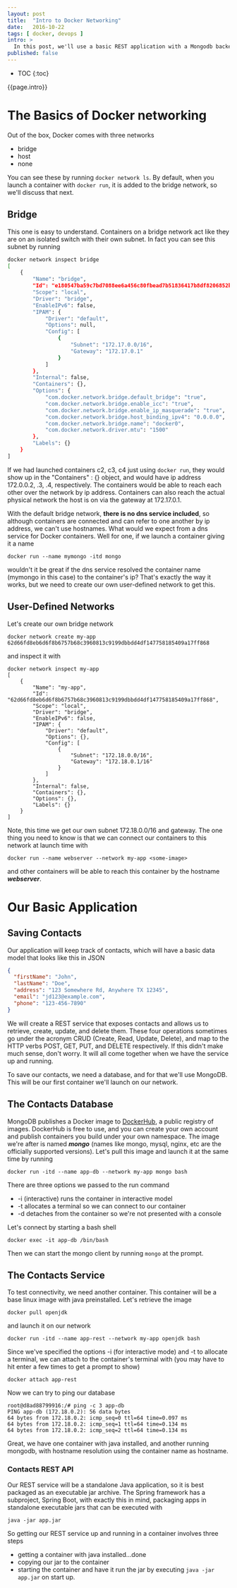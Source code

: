 ```yaml
---
layout: post
title:  "Intro to Docker Networking"
date:   2016-10-22
tags: [ docker, devops ]
intro: >
  In this post, we'll use a basic REST application with a Mongodb backend to demonstrate how Docker networking works.
published: false
---
```


* TOC
{:toc}

{{page.intro}}

# The Basics of Docker networking

Out of the box, Docker comes with three networks

* bridge
* host
* none

You can see these by running ```docker network ls```. By default, when you launch a container with ```docker run```, it is added to the bridge network, so we'll discuss that next.

## Bridge

This one is easy to understand. Containers on a bridge network act like they are on an isolated switch with their own subnet. In fact you can see this subnet by running

```bash
docker network inspect bridge
[
    {
        "Name": "bridge",
        "Id": "e180547ba59c7bd7088ee6a456c80fbead7b51836417b8df8206852b2ef457c9",
        "Scope": "local",
        "Driver": "bridge",
        "EnableIPv6": false,
        "IPAM": {
            "Driver": "default",
            "Options": null,
            "Config": [
                {
                    "Subnet": "172.17.0.0/16",
                    "Gateway": "172.17.0.1"
                }
            ]
        },
        "Internal": false,
        "Containers": {},
        "Options": {
            "com.docker.network.bridge.default_bridge": "true",
            "com.docker.network.bridge.enable_icc": "true",
            "com.docker.network.bridge.enable_ip_masquerade": "true",
            "com.docker.network.bridge.host_binding_ipv4": "0.0.0.0",
            "com.docker.network.bridge.name": "docker0",
            "com.docker.network.driver.mtu": "1500"
        },
        "Labels": {}
    }
]
```

If we had launched containers c2, c3, c4 just using ```docker run```, they would show up in the "Containers" : {} object, and would have ip address 172.0.0.2, .3, .4, respectively. The containers would be able to reach each other over the network by ip address. Containers can also reach the actual physical network the host is on via the gateway at 172.17.0.1.

With the default bridge network, **there is no dns service included**, so although containers are connected and can refer to one another by ip address, we can't use hostnames. What would we expect from a dns service for Docker containers. Well for one, if we launch a container giving it a name

```
docker run --name mymongo -itd mongo
```

wouldn't it be great if the dns service resolved the container name (mymongo in this case) to the container's ip? That's exactly the way it works, but we need to create our own user-defined network to get this.

## User-Defined Networks

Let's create our own bridge network

```
docker network create my-app
62d66fd8eb6d6f8b6757b68c3960813c9199dbbdd4df147758185409a17ff868
```
and inspect it with

```
docker network inspect my-app
[
    {
        "Name": "my-app",
        "Id": "62d66fd8eb6d6f8b6757b68c3960813c9199dbbdd4df147758185409a17ff868",
        "Scope": "local",
        "Driver": "bridge",
        "EnableIPv6": false,
        "IPAM": {
            "Driver": "default",
            "Options": {},
            "Config": [
                {
                    "Subnet": "172.18.0.0/16",
                    "Gateway": "172.18.0.1/16"
                }
            ]
        },
        "Internal": false,
        "Containers": {},
        "Options": {},
        "Labels": {}
    }
]
```

Note, this time we get our own subnet 172.18.0.0/16 and gateway. The one thing you need to know is that we can connect our containers to this network at launch time with

```
docker run --name webserver --network my-app <some-image>
```

and other containers will be able to reach this container by the hostname ***webserver***.

# Our Basic Application

## Saving Contacts

Our application will keep track of contacts, which will have a basic data model that looks like this in JSON

```json
{
  "firstName": "John",
  "lastName": "Doe",
  "address": "123 Somewhere Rd, Anywhere TX 12345",
  "email": "jd123@example.com",
  "phone": "123-456-7890"
}
```

We will create a REST service that exposes contacts and allows us to retrieve, create, update, and delete them. These four operations sometimes go under the acronym CRUD (Create, Read, Update, Delete), and map to the HTTP verbs POST, GET, PUT, and DELETE respectively. If this didn't make much sense, don't worry. It will all come together when we have the service up and running.

To save our contacts, we need a database, and for that we'll use MongoDB. This will be our first container we'll launch on our network.

## The Contacts Database

MongoDB publishes a Docker image to [DockerHub](http://hub.docker.com), a public registry of images. DockerHub is free to use, and you can create your own account and publish containers you build under your own namespace. The image we're after is named ***mongo*** (names like mongo, mysql, nginx, etc are the officially supported versions). Let's pull this image and launch it at the same time by running

```
docker run -itd --name app-db --network my-app mongo bash
```

There are three options we passed to the run command

* -i (interactive) runs the container in interactive model
* -t allocates a terminal so we can connect to our container
* -d detaches from the container so we're not presented with a console

Let's connect by starting a bash shell

```
docker exec -it app-db /bin/bash
```

Then we can start the mongo client by running ```mongo``` at the prompt.

## The Contacts Service

To test connectivity, we need another container. This container will be a base linux image with java preinstalled. Let's retrieve the image

```
docker pull openjdk
```

and launch it on our network

```
docker run -itd --name app-rest --network my-app openjdk bash
```

Since we've specified the options -i (for interactive mode) and -t to allocate a terminal, we can attach to the container's terminal with (you may have to hit enter a few times to get a prompt to show)

```
docker attach app-rest
```

Now we can try to ping our database

```
root@d8ad88799916:/# ping -c 3 app-db
PING app-db (172.18.0.2): 56 data bytes
64 bytes from 172.18.0.2: icmp_seq=0 ttl=64 time=0.097 ms
64 bytes from 172.18.0.2: icmp_seq=1 ttl=64 time=0.134 ms
64 bytes from 172.18.0.2: icmp_seq=2 ttl=64 time=0.134 ms
```

Great, we have one container with java installed, and another running mongodb, with hostname resolution using the container name as hostname.

### Contacts REST API

Our REST service will be a standalone Java application, so it is best packaged as an executable jar archive. The Spring framework has a subproject, Spring Boot, with exactly this in mind, packaging apps in standalone executable jars that can be executed with

```
java -jar app.jar
```

So getting our REST service up and running in a container involves three steps

* getting a container with java installed...done
* copying our jar to the container
* starting the container and have it run the jar by executing ```java -jar app.jar``` on start up.
